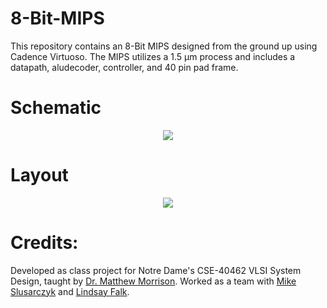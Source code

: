 # 8-Bit-MIPS

This repository contains an 8-Bit MIPS designed from the ground up using Cadence Virtuoso. The MIPS utilizes a 1.5 μm process and includes a datapath, aludecoder, controller, and 40 pin pad frame.

# Schematic

<p align="center">
<img src="https://github.com/richardmcmanusjr/8-Bit-MIPS/blob/main/processor8schematic.png">
</p>

# Layout

<p align="center">
<img src="https://github.com/richardmcmanusjr/8-Bit-MIPS/blob/main/processor8layout.png">
</p>

# Credits:

Developed as class project for Notre Dame's CSE-40462 VLSI System Design, taught by [Dr. Matthew Morrison](https://www.linkedin.com/in/gregariousmatt/). Worked as a team with [Mike Slusarczyk](https://www.linkedin.com/in/michael-slusarczyk-646ab7200/) and [Lindsay Falk](https://www.linkedin.com/in/lindsay-falk-b408981b9/).

